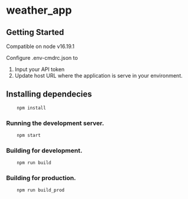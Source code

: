 # weather_app

## Getting Started
Compatible on node v16.19.1

Configure .env-cmdrc.json to 
1) Input your API token 
2) Update host URL where the application is serve in your environment.

## Installing dependecies
```bash
    npm install
```

### Running the development server.

```bash
    npm start
```

### Building for development.

```bash
    npm run build
```

### Building for production.

```bash
    npm run build_prod
```